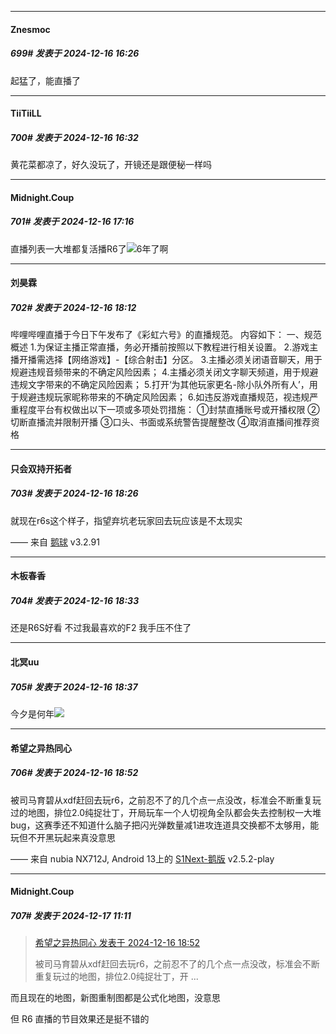 ﻿
*****

####  Znesmoc  
##### 699#       发表于 2024-12-16 16:26

起猛了，能直播了


*****

####  TiiTiiLL  
##### 700#       发表于 2024-12-16 16:32

黄花菜都凉了，好久没玩了，开镜还是跟便秘一样吗


*****

####  Midnight.Coup  
##### 701#       发表于 2024-12-16 17:16

直播列表一大堆都复活播R6了<img src="https://static.saraba1st.com/image/smiley/face2017/139.png" referrerpolicy="no-referrer">6年了啊


*****

####  刘昊霖  
##### 702#       发表于 2024-12-16 18:12

哔哩哔哩直播于今日下午发布了《彩虹六号》的直播规范。
内容如下：
一、规范概述
1.为保证主播正常直播，务必开播前按照以下教程进行相关设置。
2.游戏主播开播需选择【网络游戏】-【综合射击】分区。
3.主播必须关闭语音聊天，用于规避违规音频带来的不确定风险因素；
4.主播必须关闭文字聊天频道，用于规避违规文字带来的不确定风险因素；
5.打开‘为其他玩家更名-除小队外所有人’，用于规避违规玩家昵称带来的不确定风险因素；
6.如违反游戏直播规范，视违规严重程度平台有权做出以下一项或多项处罚措施：
①封禁直播账号或开播权限
②切断直播流并限制开播
③口头、书面或系统警告提醒整改
④取消直播间推荐资格


*****

####  只会双持开拓者  
##### 703#       发表于 2024-12-16 18:26

就现在r6s这个样子，指望弃坑老玩家回去玩应该是不太现实

—— 来自 [鹅球](https://www.pgyer.com/GcUxKd4w) v3.2.91


*****

####  木板春香  
##### 704#       发表于 2024-12-16 18:33

还是R6S好看 不过我最喜欢的F2 我手压不住了


*****

####  北冥uu  
##### 705#       发表于 2024-12-16 18:37

今夕是何年<img src="https://static.saraba1st.com/image/smiley/face2017/138.png" referrerpolicy="no-referrer">


*****

####  希望之异热同心  
##### 706#       发表于 2024-12-16 18:52

被司马育碧从xdf赶回去玩r6，之前忍不了的几个点一点没改，标准会不断重复玩过的地图，排位2.0纯捉壮丁，开局玩车一个人切视角全队都会失去控制权一大堆bug，这赛季还不知道什么脑子把闪光弹数量减1进攻连道具交换都不太够用，能玩但不开黑玩起来真没意思

—— 来自 nubia NX712J, Android 13上的 [S1Next-鹅版](https://github.com/ykrank/S1-Next/releases) v2.5.2-play


*****

####  Midnight.Coup  
##### 707#       发表于 2024-12-17 11:11

<blockquote><a href="httphttps://bbs.saraba1st.com/2b/forum.php?mod=redirect&amp;goto=findpost&amp;pid=66940477&amp;ptid=1476597" target="_blank">希望之异热同心 发表于 2024-12-16 18:52</a>

被司马育碧从xdf赶回去玩r6，之前忍不了的几个点一点没改，标准会不断重复玩过的地图，排位2.0纯捉壮丁，开 ...</blockquote>
而且现在的地图，新图重制图都是公式化地图，没意思

但 R6 直播的节目效果还是挺不错的

